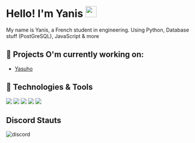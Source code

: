 # Hello! I'm Yanis <img src="https://raw.githubusercontent.com/MartinHeinz/MartinHeinz/master/wave.gif" width="30px">

My name is Yanis, a French student in engineering. Using Python, Database stuff (PostGreSQL), JavaScript & more

## 🚂 Projects O'm currently working on:

- [Yasuho](https://github.com/yaniswav/Yasuho)

## 🔧 Technologies & Tools
![](https://img.shields.io/badge/OS-Linux-informational?style=flat&logo=linux&logoColor=white&color=9053e9)
![](https://img.shields.io/badge/Code-Python-informational?style=flat&logo=python&logoColor=white&color=9053e9)
![](https://img.shields.io/badge/Code-JavaScript-informational?style=flat&logo=javascript&logoColor=white&color=9053e9)
![](https://img.shields.io/badge/Shell-Bash-informational?style=flat&logo=gnu-bash&logoColor=white&color=9053e9)
![](https://img.shields.io/badge/Tools-PostgreSQL-informational?style=flat&logo=postgresql&logoColor=white&color=9053e9)

## Discord Stauts
![discord](https://discord.c99.nl/widget/theme-4/228895251576782858.png)
